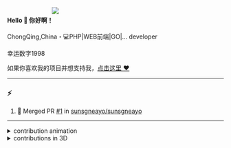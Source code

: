 
<img align="right" width="400" src="https://github-readme-stats.vercel.app/api?username=sunsgneayo&show_icons=true&text_color=24292e&bg_color=ffffff&hide_title=true" />

#### Hello 👋 你好啊！

ChongQing,China・💻PHP|WEB前端|GO|... developer 

幸运数字1998

如果你喜欢我的项目并想支持我，[点击这里 :heart:](https://github.com/sunsgneayo)


---

### :zap: 
<!--START_SECTION:activity-->
1. 🎉 Merged PR [#1](https://github.com/sunsgneayo/sunsgneayo/pull/1) in [sunsgneayo/sunsgneayo](https://github.com/sunsgneayo/sunsgneayo)
<!--END_SECTION:activity-->

---


<details>
<summary> contribution animation</summary>

[![github contribution grid snake animation](https://raw.githubusercontent.com/sunsgneayo/sunsgneayo/input/github-contribution-grid-snake.svg)](https://github.com/sunsgneayo)

</details>
<details>
<summary>contributions in 3D</summary>

![](https://raw.githubusercontent.com/sunsgneayo/sunsgneayo/profile-3d-contrib/profile-green.svg#gh-light-mode-only)
![](https://raw.githubusercontent.com/sunsgneayo/sunsgneayo/profile-3d-contrib/profile-night-green.svg#gh-dark-mode-only)

</details>


